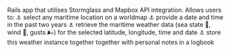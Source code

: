 Rails app that utilises Stormglass and Mapbox API integration. Allows users to:
⚓︎ select any maritime location on a worldmap
⚓︎ provide a date and time in the past two years
⚓︎ retrieve the maritime weather data (sea state 🌊, wind 💨, gusts 🌬) for the selected latitude, longitude, time and date
⚓︎ store this weather instance together together with personal notes in a logbook

